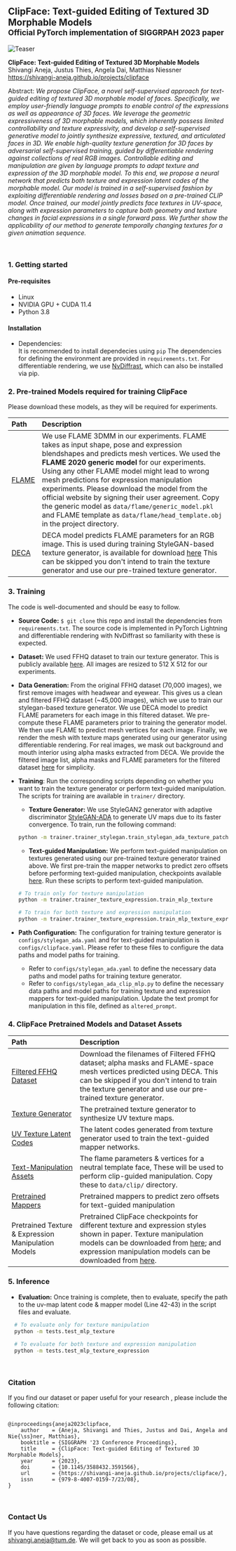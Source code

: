 ## ClipFace: Text-guided Editing of Textured 3D Morphable Models<br><sub>Official PyTorch implementation of SIGGRPAH 2023 paper</sub>

![Teaser](./docs/teaser.gif)

**ClipFace: Text-guided Editing of Textured 3D Morphable Models**<br>
Shivangi Aneja, Justus Thies, Angela Dai, Matthias Niessner<br>
https://shivangi-aneja.github.io/projects/clipface <br>

Abstract: *We propose ClipFace, a novel self-supervised approach for text-guided editing of textured 3D morphable model of faces. Specifically, we employ user-friendly language prompts to enable control of the expressions as well as appearance of 3D faces. We leverage the geometric expressiveness of 3D morphable models, which inherently possess limited controllability and texture expressivity, and develop a self-supervised generative model to jointly synthesize expressive, textured, and articulated faces in 3D. We enable high-quality texture generation for 3D faces by adversarial self-supervised training, guided by differentiable rendering against collections of real RGB images. Controllable editing and manipulation are given by language prompts to adapt texture and expression of the 3D morphable model. To this end, we propose a neural network that predicts both texture and expression latent codes of the morphable model. Our model is trained in a self-supervised fashion by exploiting differentiable rendering and losses based on a pre-trained CLIP model. Once trained, our model jointly predicts face textures in UV-space, along with expression parameters to capture both geometry and texture changes in facial expressions in a single forward pass. We further show the applicability of our method to generate temporally changing textures for a given animation sequence.*

<br>

### <a id="section1">1. Getting started</a>

#### Pre-requisites
- Linux
- NVIDIA GPU + CUDA 11.4 
- Python 3.8

#### Installation
- Dependencies:  
It is recommended to install dependecies using `pip`
The dependencies for defining the environment are provided in `requirements.txt`. For differentiable rendering, we use [NvDiffrast](https://nvlabs.github.io/nvdiffrast/), which can also be installed via pip.

### <a id="section2">2. Pre-trained Models required for training ClipFace</a>
Please download these models, as they will be required for experiments.

| Path                                  | Description
|:--------------------------------------| :----------
| [FLAME](https://flame.is.tue.mpg.de/) | We use FLAME 3DMM in our experiments. FLAME takes as input shape, pose and expression blendshapes and predicts mesh vertices. We used the **FLAME 2020 generic model** for our experiments. Using any other FLAME model might lead to wrong mesh predictions for expression manipulation experiments. Please download the model from the official website by signing their user agreement. Copy the generic model as `data/flame/generic_model.pkl` and FLAME template as `data/flame/head_template.obj` in the project directory.
| [DECA](https://deca.is.tue.mpg.de/)                              | DECA model predicts FLAME parameters for an RGB image. This is used during training StyleGAN-based texture generator, is available for download [here](https://drive.google.com/file/d/1hIpapFDc0dWJMJQgFHgWcDTSmjUCEmzL/) This can be skipped you don't intend to train the texture generator and use our pre-trained texture generator. 


### <a id="section3">3. Training</a>

The code is well-documented and should be easy to follow.
* **Source Code:**   `$ git clone` this repo and install the dependencies from `requirements.txt`. The source code is implemented in PyTorch Lightning and differentiable rendering with NvDiffrast so familiarity with these is expected. 
* **Dataset:** We used FFHQ dataset to train our texture generator. This is publicly available [here](https://github.com/NVlabs/ffhq-dataset). All images are resized to 512 X 512 for our experiments.
* **Data Generation:** From the original FFHQ dataset (70,000 images), we first remove images with headwear and eyewear. This gives us a clean and filtered FFHQ dataset (~45,000 images), which we use to train our stylegan-based texture generator. We use DECA model to predict FLAME parameters for each image in this filtered dataset. We pre-compute these FLAME parameters prior to training the generator model. We then use FLAME to predict mesh vertices for each image. Finally, we render the mesh with texture maps generated using our generator using differentiable rendering. For real images, we mask out background and mouth interior using alpha masks extracted from DECA. We provide the filtered image list, alpha masks and FLAME parameters for the filtered dataset [here](#section4) for simplicity.  
* **Training**: Run the corresponding scripts depending on whether you want to train the texture generator or perform text-guided manipulation. The scripts for training are available in `trainer/` directory.
  - **Texture Generator:** We use StyleGAN2 generator with adaptive discriminator [StyleGAN-ADA](https://github.com/NVlabs/stylegan2-ada) to generate UV maps due to its faster convergence. To train, run the following command:
  ```.bash
  python -m trainer.trainer_stylegan.train_stylegan_ada_texture_patch
  ```
  - **Text-guided  Manipulation:** We perform text-guided manipulation on textures generated using our pre-trained texture generator trained above. We first pre-train the mapper networks to predict zero offsets before performing text-guided manipulation, checkpoints available [here](#section4).  Run these scripts to perform text-guided manipulation.
  ```.bash
  # To train only for texture manipulation
  python -m trainer.trainer_texture_expression.train_mlp_texture
  
  # To train for both texture and expression manipulation
  python -m trainer.trainer_texture_expression.train_mlp_texture_expression
  ```

* **Path Configuration:** The configuration for training texture generator is `configs/stylegan_ada.yaml` and for text-guided manipulation is `configs/clipface.yaml`. Please refer to these files to configure the data paths and model paths for training.
  - Refer to `configs/stylegan_ada.yaml` to define the necessary data paths and model paths for training texture generator. 
  - Refer to `configs/stylegan_ada_clip_mlp.py` to define the necessary data paths and model paths for training texture and expression mappers for text-guided manipulation. Update the text prompt for manipulation in this file, defined as `altered_prompt`.  
  
### <a id="section4">4. ClipFace Pretrained Models and Dataset Assets</a>

| Path                                                                                                          | Description
|:--------------------------------------------------------------------------------------------------------------| :----------
| [Filtered FFHQ Dataset](https://drive.google.com/drive/folders/17be2i3L7Eb1Tgmkb_dKMYDAmDs4m2CVe?usp=sharing) | Download the filenames of Filtered FFHQ dataset; alpha masks and FLAME-space mesh vertices predicted using DECA. This can be skipped if you don't intend to train the texture generator and use our pre-trained texture generator.
| [Texture Generator](https://drive.google.com/file/d/1R8PZfoPwe_u4GpzeQ_FvCpBbr50DjwP9/)                       | The pretrained texture generator to synthesize UV texture maps.
| [UV Texture Latent Codes](https://drive.google.com/file/d/1vzAxA_6HFkECRMPgumrvLJW2M3xAiGvI/)                 | The latent codes generated from texture generator used to train the text-guided mapper networks.
| [Text-Manipulation Assets](https://drive.google.com/drive/folders/1beR9YHErIkb5EtLk0rLbcDV8TfdmEPt1/)         | The flame parameters & vertices for a neutral template face, These will be used to perform clip-guided manipulation. Copy these to `data/clip/` directory.
| [Pretrained Mappers](https://drive.google.com/file/d/15GUI-v3vf8VsAFwbBPS3EEYFaAEl0GQP/)                      | Pretrained mappers to predict zero offsets for text-guided manipulation
| Pretrained Texture & Expression Manipulation Models                                                           | Pretrained ClipFace checkpoints for different texture and expression styles shown in paper. Texture manipulation models can be downloaded from [here](https://drive.google.com/drive/folders/1B-BOL2EzBNBpZOmJZY7Xwpm783S8PzJs/); and expression manipulation models can be downloaded from [here](https://drive.google.com/drive/folders/1fxBm59PQB1_3Mh11DZOBb3za0gqtYy_F/).

[//]: # (| Pretrained Video Manipulation Sequences                                                                       | Coming soon!)




### <a id="section5">5. Inference</a>

* **Evaluation:**  Once training is complete, then to evaluate, specify the path to the uv-map latent code & mapper model (Line 42-43) in the script files and evaluate.
```.bash
  # To evaluate only for texture manipulation
  python -m tests.test_mlp_texture
  
  # To evaluate for both texture and expression manipulation
  python -m tests.test_mlp_texture_expression
  ```


</br>

### Citation

If you find our dataset or paper useful for your research , please include the following citation:

```

@inproceedings{aneja2023clipface,
    author    = {Aneja, Shivangi and Thies, Justus and Dai, Angela and Nie{\ss}ner, Matthias},
    booktitle = {SIGGRAPH '23 Conference Proceedings},
    title     = {ClipFace: Text-guided Editing of Textured 3D Morphable Models},
    year      = {2023},
    doi       = {10.1145/3588432.3591566},
    url       = {https://shivangi-aneja.github.io/projects/clipface/},
    issn      = {979-8-4007-0159-7/23/08},
}
```

</br>

### Contact Us

If you have questions regarding the dataset or code, please email us at shivangi.aneja@tum.de. We will get back to you as soon as possible.





